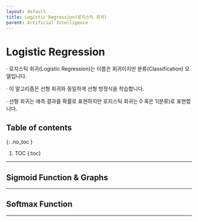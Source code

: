 ```yaml
---
layout: default
title: Logistic Regression(로지스틱 회귀)
parent: Artificial Intelligence
---
```


# Logistic Regression 

· 로지스틱 회귀(Logistic Regression)는 이름은 회귀이지만 분류(Classification) 모델입니다.

· 이 알고리즘은 선형 회귀와 동일하게 선형 방정식을 학습합니다.
 
· 선형 회귀는 예측 결과를 확률로 표현하지만 로지스틱 회귀는 0 혹은 1(분류)로 표현합니다.

## Table of contents
{: .no_toc }

1. TOC
{:toc}

---

## Sigmoid Function & Graphs

---

## Softmax Function

---

